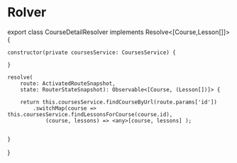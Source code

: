 # Rolver

export class CourseDetailResolver implements Resolve<[Course,Lesson[]]> {

    constructor(private coursesService: CoursesService) {

    }

    resolve(
        route: ActivatedRouteSnapshot,
        state: RouterStateSnapshot): Observable<[Course, (Lesson[])]> {

        return this.coursesService.findCourseByUrl(route.params['id'])
            .switchMap(course => this.coursesService.findLessonsForCourse(course.id),
                (course, lessons) => <any>[course, lessons] );


    }

}
